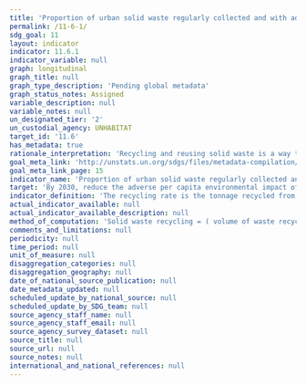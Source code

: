 ```yaml
---
title: 'Proportion of urban solid waste regularly collected and with adequate final discharge out of total urban solid waste generated, by cities'
permalink: /11-6-1/
sdg_goal: 11
layout: indicator
indicator: 11.6.1
indicator_variable: null
graph: longitudinal
graph_title: null
graph_type_description: 'Pending global metadata'
graph_status_notes: Assigned
variable_description: null
variable_notes: null
un_designated_tier: '2'
un_custodial_agency: UNHABITAT
target_id: '11.6'
has_metadata: true
rationale_interpretation: 'Recycling and reusing solid waste is a way to reduce the amount of waste to be disposed in landfills. A prosper city seeks to recycle the most part of its solid waste to increase the lifespan of its landfills and to profit solid waste as much as possible.'
goal_meta_link: 'http://unstats.un.org/sdgs/files/metadata-compilation/Metadata-Goal-11.pdf'
goal_meta_link_page: 15
indicator_name: 'Proportion of urban solid waste regularly collected and with adequate final discharge out of total urban solid waste generated, by cities'
target: 'By 2030, reduce the adverse per capita environmental impact of cities, including by paying special attention to air quality and municipal and other waste management.'
indicator_definition: 'The recycling rate is the tonnage recycled from municipal waste divided by the total municipal waste arising. Recycling includes material recycling, composting and anaerobic digestion. Municipal waste consists to a large extent of waste generated by households, but may also include similar wastes generated by small businesses and public institutions and collected by the municipality; this latter part of municipal waste may vary from municipality to municipality and from country to country, depending on the local waste management system (Eurostat, 2013)'
actual_indicator_available: null
actual_indicator_available_description: null
method_of_computation: 'Solid waste recycling = ( volume of waste recycled / total collected waste ) * 100  Benchmark  Min = 0% Max = 63.33% Calculated from data from 2010 to 2012 available at Eurostat (2014). __* = 50 Obtained from European Parliament, Council of the European Union (2008). Standardization (S) see report for Standardization details'
comments_and_limitations: null
periodicity: null
time_period: null
unit_of_measure: null
disaggregation_categories: null
disaggregation_geography: null
date_of_national_source_publication: null
date_metadata_updated: null
scheduled_update_by_national_source: null
scheduled_update_by_SDG_team: null
source_agency_staff_name: null
source_agency_staff_email: null
source_agency_survey_dataset: null
source_title: null
source_url: null
source_notes: null
international_and_national_references: null
---
```

